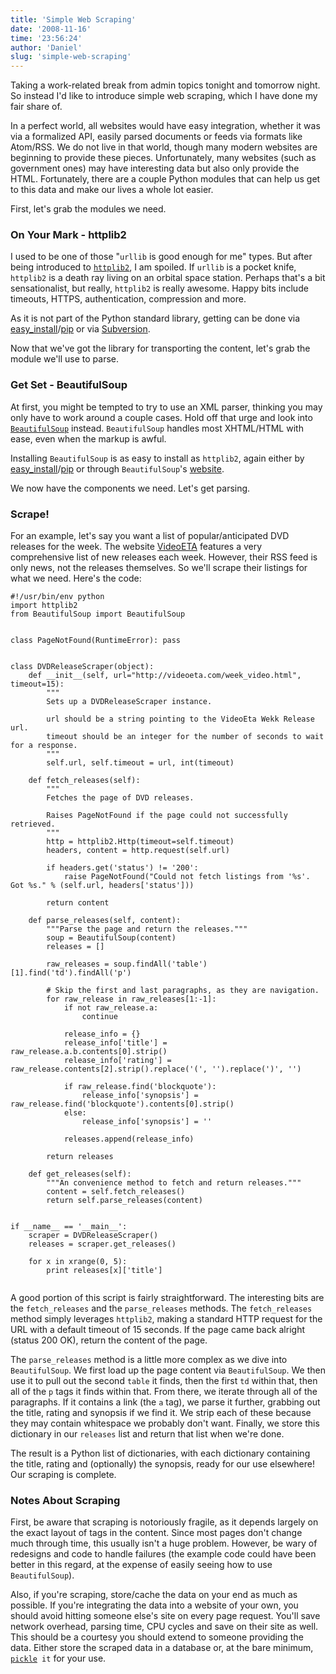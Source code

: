 ```yaml
---
title: 'Simple Web Scraping'
date: '2008-11-16'
time: '23:56:24'
author: 'Daniel'
slug: 'simple-web-scraping'
---
```


<p>Taking a work-related break from admin topics tonight and tomorrow night. So instead I'd like to introduce simple web scraping, which I have done my fair share of.</p>

<p>In a perfect world, all websites would have easy integration, whether it was via a formalized API, easily parsed documents or feeds via formats like Atom/RSS. We do not live in that world, though many modern websites are beginning to provide these pieces. Unfortunately, many websites (such as government ones) may have interesting data but also only provide the HTML. Fortunately, there are a couple Python modules that can help us get to this data and make our lives a whole lot easier.</p>

<p>First, let's grab the modules we need.</p>

<h3>On Your Mark - httplib2</h3>

<p>I used to be one of those "<code>urllib</code> is good enough for me" types. But after being introduced to <code><a href="http://code.google.com/p/httplib2/">httplib2</a></code>, I am spoiled. If <code>urllib</code> is a pocket knife, <code>httplib2</code> is a death ray living on an orbital space station. Perhaps that's a bit sensationalist, but really, <code>httplib2</code> is really awesome. Happy bits include timeouts, HTTPS, authentication, compression and more.</p>

<p>As it is not part of the Python standard library, getting can be done via <a href="http://peak.telecommunity.com/DevCenter/EasyInstall">easy_install</a>/<a href="http://blog.ianbicking.org/2008/10/28/pyinstall-is-dead-long-live-pip/">pip</a> or via <a href="http://code.google.com/p/httplib2/">Subversion</a>.</p>

<p>Now that we've got the library for transporting the content, let's grab the module we'll use to parse.</p>

<h3>Get Set - BeautifulSoup</h3>

<p>At first, you might be tempted to try to use an XML parser, thinking you may only have to work around a couple cases. Hold off that urge and look into <code><a href="http://www.crummy.com/software/BeautifulSoup/">BeautifulSoup</a></code> instead. <code>BeautifulSoup</code> handles most XHTML/HTML with ease, even when the markup is awful.</p>

<p>Installing <code>BeautifulSoup</code> is as easy to install as <code>httplib2</code>, again either by <a href="http://peak.telecommunity.com/DevCenter/EasyInstall">easy_install</a>/<a href="http://blog.ianbicking.org/2008/10/28/pyinstall-is-dead-long-live-pip/">pip</a> or through <code>BeautifulSoup</code>'s <a href="http://www.crummy.com/software/BeautifulSoup/">website</a>.</p>

<p>We now have the components we need. Let's get parsing.</p>

<h3>Scrape!</h3>

<p>For an example, let's say you want a list of popular/anticipated DVD releases for the week. The website <a href="http://videoeta.com/">VideoETA</a> features a very comprehensive list of new releases each week. However, their RSS feed is only news, not the releases themselves. So we'll scrape their listings for what we need. Here's the code:</p>

<pre><code class="prettyprint">#!/usr/bin/env python
import httplib2
from BeautifulSoup import BeautifulSoup


class PageNotFound(RuntimeError): pass


class DVDReleaseScraper(object):
    def __init__(self, url="http://videoeta.com/week_video.html", timeout=15):
        """
        Sets up a DVDReleaseScraper instance.
        
        url should be a string pointing to the VideoEta Wekk Release url.
        timeout should be an integer for the number of seconds to wait for a response.
        """
        self.url, self.timeout = url, int(timeout)
    
    def fetch_releases(self):
        """
        Fetches the page of DVD releases.
        
        Raises PageNotFound if the page could not successfully retrieved.
        """
        http = httplib2.Http(timeout=self.timeout)
        headers, content = http.request(self.url)
        
        if headers.get('status') != '200':
            raise PageNotFound("Could not fetch listings from '%s'. Got %s." % (self.url, headers['status']))
        
        return content
    
    def parse_releases(self, content):
        """Parse the page and return the releases."""
        soup = BeautifulSoup(content)
        releases = []
        
        raw_releases = soup.findAll('table')[1].find('td').findAll('p')
        
        # Skip the first and last paragraphs, as they are navigation.
        for raw_release in raw_releases[1:-1]:
            if not raw_release.a:
                continue
            
            release_info = {}
            release_info['title'] = raw_release.a.b.contents[0].strip()
            release_info['rating'] = raw_release.contents[2].strip().replace('(', '').replace(')', '')
            
            if raw_release.find('blockquote'):
                release_info['synopsis'] = raw_release.find('blockquote').contents[0].strip()
            else:
                release_info['synopsis'] = ''
            
            releases.append(release_info)
        
        return releases
        
    def get_releases(self):
        """An convenience method to fetch and return releases."""
        content = self.fetch_releases()
        return self.parse_releases(content)


if __name__ == '__main__':
    scraper = DVDReleaseScraper()
    releases = scraper.get_releases()
    
    for x in xrange(0, 5):
        print releases[x]['title']

</code></pre>

<p>A good portion of this script is fairly straightforward. The interesting bits are the <code>fetch_releases</code> and the <code>parse_releases</code> methods. The <code>fetch_releases</code> method simply leverages <code>httplib2</code>, making a standard HTTP request for the URL with a default timeout of 15 seconds. If the page came back alright (status 200 OK), return the content of the page.</p>

<p>The <code>parse_releases</code> method is a little more complex as we dive into <code>BeautifulSoup</code>. We first load up the page content via <code>BeautifulSoup</code>. We then use it to pull out the second <code>table</code> it finds, then the first <code>td</code> within that, then all of the <code>p</code> tags it finds within that. From there, we iterate through all of the paragraphs. If it contains a link (the <code>a</code> tag), we parse it further, grabbing out the title, rating and synopsis if we find it. We strip each of these because they may contain whitespace we probably don't want. Finally, we store this dictionary in our <code>releases</code> list and return that list when we're done.</p>

<p>The result is a Python list of dictionaries, with each dictionary containing the title, rating and (optionally) the synopsis, ready for our use elsewhere! Our scraping is complete.</p>

<h3>Notes About Scraping</h3>

<p>First, be aware that scraping is notoriously fragile, as it depends largely on the exact layout of tags in the content. Since most pages don't change much through time, this usually isn't a huge problem. However, be wary of redesigns and code to handle failures (the example code could have been better in this regard, at the expense of easily seeing how to use <code>BeautifulSoup</code>).</p>

<p>Also, if you're scraping, store/cache the data on your end as much as possible. If you're integrating the data into a website of your own, you should avoid hitting someone else's site on every page request. You'll save network overhead, parsing time, CPU cycles and save on their site as well. This should be a courtesy you should extend to someone providing the data. Either store the scraped data in a database or, at the bare minimum, <code><a href="http://www.python.org/doc/2.5.2/lib/module-pickle.html">pickle</a> it</code> for your use.</p>
